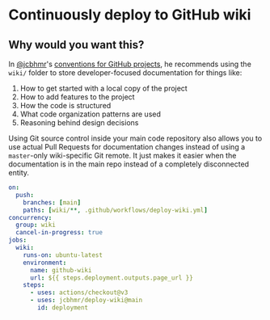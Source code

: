 # Continuously deploy to GitHub wiki

## Why would you want this?

In [@jcbhmr]'s [conventions for GitHub projects], he recommends using the
`wiki/` folder to store developer-focused documentation for things like:

1. How to get started with a local copy of the project
2. How to add features to the project
3. How the code is structured
4. What code organization patterns are used
5. Reasoning behind design decisions

Using Git source control inside your main code repository also allows you to use
actual Pull Requests for documentation changes instead of using a `master`-only
wiki-specific Git remote. It just makes it easier when the documentation is in
the main repo instead of a completely disconnected entity.

```yml
on:
  push:
    branches: [main]
    paths: [wiki/**, .github/workflows/deploy-wiki.yml]
concurrency:
  group: wiki
  cancel-in-progress: true
jobs:
  wiki:
    runs-on: ubuntu-latest
    environment:
      name: github-wiki
      url: ${{ steps.deployment.outputs.page_url }}
    steps:
      - uses: actions/checkout@v3
      - uses: jcbhmr/deploy-wiki@main
        id: deployment
```

[@jcbhmr]: https://github.com/jcbhmr
[conventions for github projects]:
  https://dev.to/jcbhmr/my-conventions-for-github-projects-2ibk
